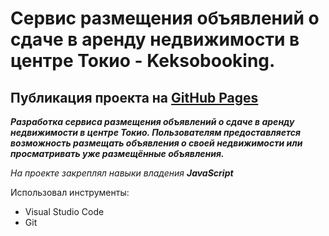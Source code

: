 # Сервис размещения объявлений о сдаче в аренду недвижимости в центре Токио - Keksobooking.
 
## Публикация проекта на [GitHub Pages](https://evgeniy-br.github.io/Keksobooking/)

***Разработка сервиса размещения объявлений о сдаче в аренду недвижимости в центре Токио. Пользователям предоставляется возможность размещать объявления о своей недвижимости или просматривать уже размещённые объявления.***

*На проекте закреплял навыки владения **JavaScript***

Использовал инструменты:

* Visual Studio Code
* Git
